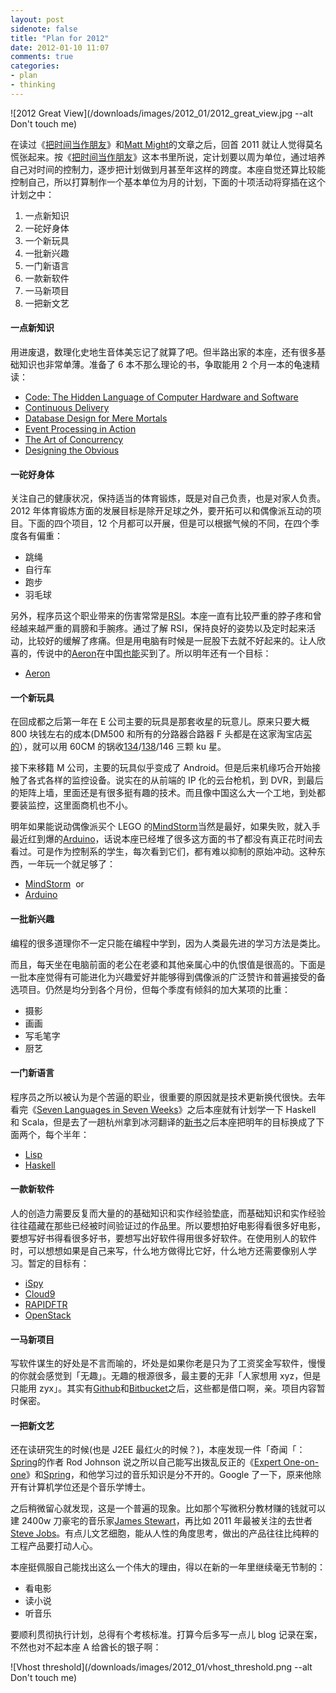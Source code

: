 ```yaml
---
layout: post
sidenote: false
title: "Plan for 2012"
date: 2012-01-10 11:07
comments: true
categories:
- plan
- thinking
---
```


![2012 Great View](/downloads/images/2012_01/2012_great_view.jpg --alt Don't touch me)

在读过《<a href="http://book.douban.com/subject/3609132/" target="_blank">把时间当作朋友</a>》和<a href="http://matt.might.usesthis.com/" target="_blank">Matt Might</a>的文章之后，回首 2011 就让人觉得莫名慌张起来。按《<a href="http://book.douban.com/subject/3609132/" target="_blank">把时间当作朋友</a>》这本书里所说，定计划要以周为单位，通过培养自己对时间的控制力，逐步把计划做到月甚至年这样的跨度。本座自觉还算比较能控制自己，所以打算制作一个基本单位为月的计划，下面的十项活动将穿插在这个计划之中：

1. 一点新知识
2. 一砣好身体
3. 一个新玩具
4. 一批新兴趣
5. 一门新语言
6. 一款新软件
7. 一马新项目
8. 一把新文艺


#### **一点新知识**

用进废退，数理化史地生音体美忘记了就算了吧。但半路出家的本座，还有很多基础知识也非常单薄。准备了 6 本不那么理论的书，争取能用 2 个月一本的龟速精读：

*   <a href="http://www.amazon.com/Code-Language-Computer-Hardware-Software/dp/0735611319/ref=sr_1_1?ie=UTF8&qid=1326115601&sr=8-1" target="_blank">Code: The Hidden Language of Computer Hardware and Software</a>
*   <a href="http://book.douban.com/subject/4327796/" target="_blank">Continuous Delivery</a>
*   <a href="http://www.amazon.com/dp/0201752840/?tag=stackoverfl08-20" target="_blank">Database Design for Mere Mortals</a>
*   <a href="http://www.amazon.com/Event-Processing-Action-Opher-Etzion/dp/1935182218/ref=sr_1_1?s=books&ie=UTF8&qid=1326115894&sr=1-1" target="_blank">Event Processing in Action</a>
*   <a href="http://www.amazon.com/Art-Concurrency-Monkeys-Parallel-Applications/dp/0596521537/ref=sr_1_1?ie=UTF8&qid=1326115671&sr=8-1" target="_blank">The Art of Concurrency</a>
*   <a href="Designing the Obvious" target="_blank" class="broken_link">Designing the Obvious</a>

#### **一砣好身体**

关注自己的健康状况，保持适当的体育锻炼，既是对自己负责，也是对家人负责。2012 年体育锻炼方面的发展目标是除开足球之外，要开拓可以和偶像派互动的项目。下面的四个项目，12 个月都可以开展，但是可以根据气候的不同，在四个季度各有偏重：

*   跳绳
*   自行车
*   跑步
*   羽毛球

另外，程序员这个职业带来的伤害常常是<a href="http://en.wikipedia.org/wiki/Repetitive_strain_injury" target="_blank">RSI</a>。本座一直有比较严重的脖子疼和曾经越来越严重的肩膀和手腕疼。通过了解 RSI，保持良好的姿势以及定时起来活动，比较好的缓解了疼痛。但是用电脑有时候是一屁股下去就不好起来的。让人欣喜的，传说中的<a href="http://www.hermanmiller.com/Products/Aeron-Chairs" target="_blank">Aeron</a>在中国<a href="http://www.hermanmiller.cn/" target="_blank">也能</a>买到了。所以明年还有一个目标：

*   <a href="http://www.hermanmiller.com/Products/Aeron-Chairs" target="_blank">Aeron</a>


#### **一个新玩具**

在回成都之后第一年在 E 公司主要的玩具是那套收星的玩意儿。原来只要大概 800 块钱左右的成本(DM500 和所有的分路器合路器 F 头都是在这家淘宝店<a href="http://boattv.taobao.com/?spm=1101_lrm.4-Q8vp.2-91JMq" target="_blank">买的</a>），就可以用 60CM 的锅收<a href="http://www.cnsat.net/134.0.htm" target="_blank">134</a>/<a href="http://www.cnsat.net/138.0.htm" target="_blank">138</a>/146 三颗 ku 星。

接下来移籍 M 公司，主要的玩具似乎变成了 Android。但是后来机缘巧合开始接触了各式各样的监控设备。说实在的从前端的 IP 化的云台枪机，到 DVR，到最后的矩阵上墙，里面还是有很多挺有趣的技术。而且像中国这么大一个工地，到处都要装监控，这里面商机也不小。

明年如果能说动偶像派买个 LEGO 的<a href="http://mindstorms.lego.com/en-us/Default.aspx" target="_blank">MindStorm</a>当然是最好，如果失败，就入手最近红到爆的<a href="http://www.arduino.cc/" target="_blank">Arduino</a>，话说本座已经堆了很多这方面的书了都没有真正花时间去看过。可是作为控制系的学生，每次看到它们，都有难以抑制的原始冲动。这种东西，一年玩一个就足够了：

*   <a href="http://mindstorms.lego.com/en-us/Default.aspx" target="_blank">MindStorm</a>&#160; or
*   <a href="http://www.arduino.cc/" target="_blank">Arduino</a>


#### **一批新兴趣**

编程的很多道理你不一定只能在编程中学到，因为人类最先进的学习方法是类比。

而且，每天坐在电脑前面的老公在老婆和其他亲属心中的仇恨值是很高的。下面是一批本座觉得有可能进化为兴趣爱好并能够得到偶像派的广泛赞许和普遍接受的备选项目。仍然是均分到各个月份，但每个季度有倾斜的加大某项的比重：

*   摄影
*   画画
*   写毛笔字
*   厨艺


#### **一门新语言**

程序员之所以被认为是个苦逼的职业，很重要的原因就是技术更新换代很快。去年看完《<a href="http://book.douban.com/subject/4768035/" target="_blank">Seven Languages in Seven Weeks</a>》之后本座就有计划学一下 Haskell 和 Scala，但是去了一趟杭州拿到冰河翻译的<a href="http://book.douban.com/subject/6859720/" target="_blank">新书</a>之后本座把明年的目标换成了下面两个，每个半年：

*   <a href="http://www.apl.jhu.edu/~hall/lisp.html" target="_blank">Lisp</a>
*   <a href="http://www.haskell.org/" target="_blank">Haskell</a>


#### **一款新软件**

人的创造力需要反复而大量的的基础知识和实作经验垫底，而基础知识和实作经验往往蕴藏在那些已经被时间验证过的作品里。所以要想拍好电影得看很多好电影，要想写好书得看很多好书，要想写出好软件得用很多好软件。在使用别人的软件时，可以想想如果是自己来写，什么地方做得比它好，什么地方还需要像别人学习。暂定的目标有：

*   <a href="http://www.ispyconnect.com" target="_blank">iSpy</a>
*   <a href="http://c9.io/" target="_blank">Cloud9</a>
*   <a href="http://www.rapidftr.com/" target="_blank">RAPIDFTR</a>
*   <a href="http://www.openstack.org/" target="_blank">OpenStack</a>


#### **一马新项目**

写软件谋生的好处是不言而喻的，坏处是如果你老是只为了工资奖金写软件，慢慢的你就会感觉到「无趣」。无趣的根源很多，最主要的无非「人家想用 xyz，但是只能用 zyx」。其实有<a href="https://github.com/" target="_blank">Github</a>和<a href="https://bitbucket.org/" target="_blank">Bitbucket</a>之后，这些都是借口啊，亲。项目内容暂时保密。


#### **一把新文艺**

还在读研究生的时候(也是 J2EE 最红火的时候？)，本座发现一件「奇闻「：<a href="http://www.springsource.org/" target="_blank">Spring</a>的作者 Rod Johnson 说之所以自己能写出拨乱反正的《<a href="http://book.douban.com/subject/1426848/" target="_blank">Expert One-on-one</a>》和<a href="http://www.springsource.org/" target="_blank">Spring</a>，和他学习过的音乐知识是分不开的。Google 了一下，原来他除开有计算机学位还是个音乐学博士。

之后稍微留心就发现，这是一个普遍的现象。比如那个写微积分教材赚的钱就可以建 2400w 刀豪宅的音乐家<a href="http://www.thestar.com/news/article/933017--the-house-that-math-built" target="_blank">James Stewart</a>，再比如 2011 年最被关注的去世者<a href="http://en.wikipedia.org/wiki/Steve_Jobs" target="_blank">Steve Jobs</a>。有点儿文艺细胞，能从人性的角度思考，做出的产品往往比纯粹的工程产品要打动人心。

本座挺佩服自己能找出这么一个伟大的理由，得以在新的一年里继续毫无节制的：

*   看电影
*   读小说
*   听音乐


要顺利贯彻执行计划，总得有个考核标准。打算今后多写一点儿 blog 记录在案，不然也对不起本座 A 给酋长的银子啊：


![Vhost threshold](/downloads/images/2012_01/vhost_threshold.png --alt Don't touch me)